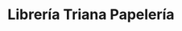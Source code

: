---
title: "Librería Triana Papelería"
url: /sevilla/libreria-triana-papeleria/
shop: Schreibwaren
---
